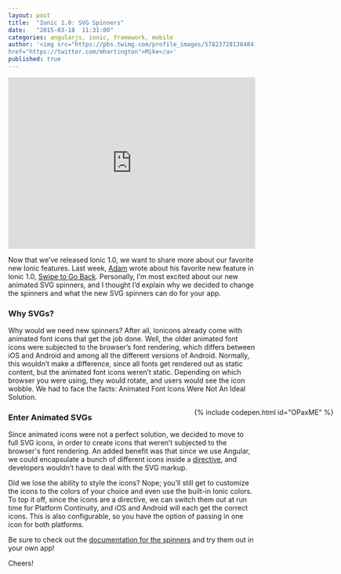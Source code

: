```yaml
---
layout: post
title:  "Ionic 1.0: SVG Spinners"
date:   "2015-03-18  11:31:00"
categories: angularjs, ionic, framework, mobile
author: '<img src="https://pbs.twimg.com/profile_images/578237281384841216/R3ae1n61.png" class="author-icon"><a
href="https://twitter.com/mhartington">Mike</a>'
published: true
---
```


<iframe width="100%" height="350" src="http://s.codepen.io/ionic/debug/GgwVON?" frameborder="0"></iframe>

Now that we’ve released Ionic 1.0, we want to share more about our favorite new Ionic features. Last week, [Adam](https://twitter.com/adamdbradley) wrote about his favorite new feature in Ionic 1.0, [Swipe to Go Back](http://ionicframework.com/blog/rc0-swipe-to-go-back/). Personally, I’m most excited about our new animated SVG spinners, and I thought I’d explain why we decided to change the spinners and what the new SVG spinners can do for your app.

<!-- more -->

### Why SVGs?

Why would we need new spinners? After all, Ionicons already come with animated font icons that get the job done. Well, the older animated font icons were subjected to the browser’s font rendering, which differs between iOS and Android and among all the different versions of Android. Normally, this wouldn’t make a difference, since all fonts get rendered out as static content, but the animated font icons weren’t static. Depending on which browser you were using, they would rotate, and users would see the icon wobble. We had to face the facts: Animated Font Icons Were Not An Ideal Solution. 


<div style="float: right; margin-right: -160px">
{% include codepen.html id="OPaxME" %}
</div>

### Enter Animated SVGs

Since animated icons were not a perfect solution, we decided to move to full SVG icons, in order to create icons that weren’t subjected to the browser's font rendering. An added benefit was that since we use Angular, we could encapsulate a bunch of different icons inside a [directive](https://github.com/driftyco/ionic/blob/master/js/angular/controller/spinnerController.js), and developers wouldn’t have to deal with the SVG markup. 



Did we lose the ability to style the icons? Nope; you’ll still get to customize the icons to the colors of your choice and even use the built-in Ionic colors. To top it off, since the icons are a directive, we can switch them out at run time for Platform Continuity, and iOS and Android will each get the correct icons. This is also configurable, so you have the option of passing in one icon for both platforms. 

Be sure to check out the [documentation for the spinners](http://ionicframework.com/docs/nightly/api/directive/ionSpinner/) and try them out in your own app! 

Cheers!

